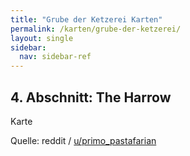 ```yaml
---
title: "Grube der Ketzerei Karten"
permalink: /karten/grube-der-ketzerei/
layout: single
sidebar:
  nav: sidebar-ref
---
```


## 4. Abschnitt: The Harrow

Karte

Quelle: reddit / [u/primo_pastafarian](https://www.reddit.com/r/DestinyTheGame/comments/dpkc4c/here_is_a_map_i_made_of_the_the_harrow_encounter/)
